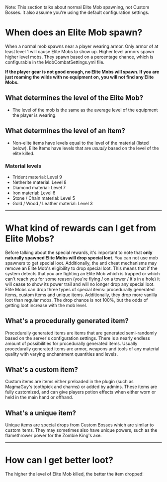 Note: This section talks about normal Elite Mob spawning, not Custom Bosses. It also assume you're using the default configuration settings.

# When does an Elite Mob spawn?

When a normal mob spawns near a player wearing armor. Only armor of at least level 1 will cause Elite Mobs to show up. Higher level armors spawn higher level mobs.
They spawn based on a percentage chance, which is configurable in the MobCombatSettings.yml file.

**If the player gear is not good enough, no Elite Mobs will spawn. If you are just roaming the wilds with no equipment on, you will not find any Elite Mobs.**

## What determines the level of the Elite Mob?

* The level of the mob is the same as the average level of the equipment the player is wearing.

## What determines the level of an item?

* Non-elite items have levels equal to the level of the material (listed below). Elite Items have levels that are *usually* based on the level of the elite killed.

### Material levels
* Trident material: Level 9
* Netherite material: Level 8
* Diamond material: Level 7
* Iron material: Level 6
* Stone / Chain material: Level 5
* Gold / Wood / Leather material: Level 3

***

# What kind of rewards can I get from Elite Mobs?
Before talking about the special rewards, it's important to note that **only naturally spawned Elite Mobs will drop special loot**. You can not use mob spawners to get special loot. Additionally, the anti cheat mechanisms may remove an Elite Mob's eligibility to drop special loot. This means that if the system detects that you are fighting an Elite Mob which is trapped or which can't reach you for some reason (you're flying / on a tower / it's in a hole) it will cease to show its power trail and will no longer drop any special loot.
Elite Mobs can drop three types of special items: procedurally generated items, custom items and unique items. Additionally, they drop more vanilla loot than regular mobs. The drop chance is not 100%, but the odds of getting loot increase with the mob level.

## What's a procedurally generated item?
Procedurally generated items are items that are generated semi-randomly based on the server's configuration settings. There is a nearly endless amount of possibilities for procedurally generated items. Usually procedurally generated items are armor, weapons and tools of any material quality with varying enchantment quantities and levels.

## What's a custom item?
Custom items are items either preloaded in the plugin (such as MagmaGuy's toothpick and charms) or added by admins. These items are fully customized, and can give players potion effects when either worn or held in the main hand or offhand.

## What's a unique item?
Unique items are special drops from Custom Bosses which are similar to custom items. They may sometimes also have unique powers, such as the flamethrower power for the Zombie King's axe.

***

# How can I get better loot?
The higher the level of Elite Mob killed, the better the item dropped!